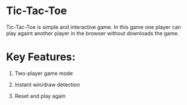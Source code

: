 # Tic-Tac-Toe

Tic-Tac-Toe is simple and interactive game. In this game one player can play againt another player in the browser without downloads the game.


#  Key Features:

1. Two-player game mode

2. Instant win/draw detection

3. Reset and play again
